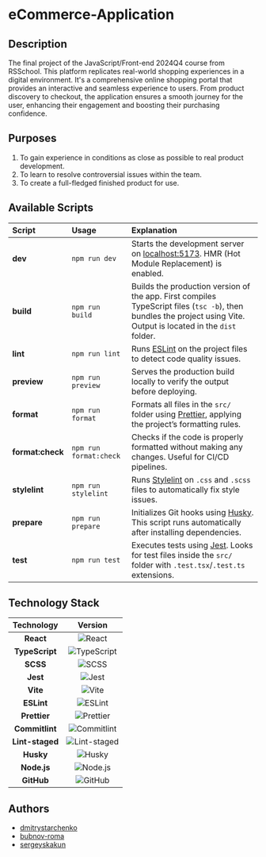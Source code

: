 # eCommerce-Application

## Description

The final project of the JavaScript/Front-end 2024Q4 course from RSSchool.
This platform replicates real-world shopping experiences in a digital environment. It's a comprehensive online shopping portal that provides an interactive and seamless experience to users. From product discovery to checkout, the application ensures a smooth journey for the user, enhancing their engagement and boosting their purchasing confidence.

## Purposes

1. To gain experience in conditions as close as possible to real product development.
2. To learn to resolve controversial issues within the team.
3. To create a full-fledged finished product for use.

## Available Scripts

| Script            | Usage                  | Explanation                                                                                                                                                        |
| :---------------- | :--------------------- | :----------------------------------------------------------------------------------------------------------------------------------------------------------------- |
| **dev**           | `npm run dev`          | Starts the development server on [localhost:5173](http://localhost:5173). HMR (Hot Module Replacement) is enabled.                                                 |
| **build**         | `npm run build`        | Builds the production version of the app. First compiles TypeScript files (`tsc -b`), then bundles the project using Vite. Output is located in the `dist` folder. |
| **lint**          | `npm run lint`         | Runs [ESLint](https://eslint.org/) on the project files to detect code quality issues.                                                                             |
| **preview**       | `npm run preview`      | Serves the production build locally to verify the output before deploying.                                                                                         |
| **format**        | `npm run format`       | Formats all files in the `src/` folder using [Prettier](https://prettier.io/), applying the project’s formatting rules.                                            |
| **format\:check** | `npm run format:check` | Checks if the code is properly formatted without making any changes. Useful for CI/CD pipelines.                                                                   |
| **stylelint**     | `npm run stylelint`    | Runs [Stylelint](https://stylelint.io/) on `.css` and `.scss` files to automatically fix style issues.                                                             |
| **prepare**       | `npm run prepare`      | Initializes Git hooks using [Husky](https://typicode.github.io/husky/). This script runs automatically after installing dependencies.                              |
| **test**          | `npm run test`         | Executes tests using [Jest](https://jestjs.io/). Looks for test files inside the `src/` folder with `.test.tsx`/`.test.ts` extensions.                             |

## Technology Stack

|   Technology    |                                                   Version                                                   |
| :-------------: | :---------------------------------------------------------------------------------------------------------: |
|    **React**    |           ![React](https://img.shields.io/badge/React-^19.0.0-61DAFB?logo=react&logoColor=white)            |
| **TypeScript**  |    ![TypeScript](https://img.shields.io/badge/TypeScript-~5.7.2-3178C6?logo=typescript&logoColor=white)     |
|    **SCSS**     |                ![SCSS](https://img.shields.io/badge/SCSS--CD6799?logo=sass&logoColor=white)                 |
|    **Jest**     |             ![Jest](https://img.shields.io/badge/Jest-^29.7.0-C21325?logo=jest&logoColor=white)             |
|    **Vite**     |             ![Vite](https://img.shields.io/badge/Vite-^6.3.1-646CFF?logo=vite&logoColor=white)              |
|   **ESLint**    |          ![ESLint](https://img.shields.io/badge/ESLint-^9.26.0-4B32C3?logo=eslint&logoColor=white)          |
|  **Prettier**   |       ![Prettier](https://img.shields.io/badge/Prettier-^3.5.3-F7B93E?logo=prettier&logoColor=white)        |
| **Commitlint**  |    ![Commitlint](https://img.shields.io/badge/Commitlint-^19.8.0-3F51B5?logo=commitlint&logoColor=white)    |
| **Lint-staged** | ![Lint-staged](https://img.shields.io/badge/Lint--staged-^15.5.1-DB7093?logo=githubactions&logoColor=white) |
|    **Husky**    |            ![Husky](https://img.shields.io/badge/Husky-^9.1.7-5D3A00?logo=husky&logoColor=white)            |
|   **Node.js**   |        ![Node.js](https://img.shields.io/badge/Node.js-v22.15.0-339933?logo=node.js&logoColor=white)        |
|   **GitHub**    |        ![GitHub](https://img.shields.io/badge/GitHub-Repository-181717?logo=github&logoColor=white)         |

## Authors

- [dmitrystarchenko](https://github.com/dmitrystarchenko)
- [bubnov-roma](https://github.com/bubnov-roma)
- [sergeyskakun](https://github.com/sergeyskakun)

